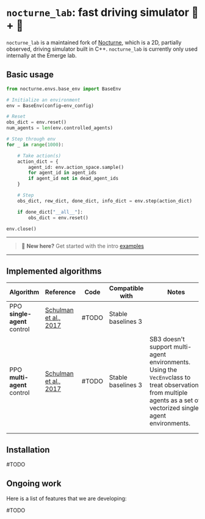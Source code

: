 # `nocturne_lab`: fast driving simulator 🧪 + 🚗

`nocturne_lab` is a maintained fork of [Nocturne](https://github.com/facebookresearch/nocturne), which is a 2D, partially observed, driving simulator built in C++. `nocturne_lab` is currently only used internally at the Emerge lab.

## Basic usage

```python
from nocturne.envs.base_env import BaseEnv

# Initialize an environment
env = BaseEnv(config=env_config)

# Reset
obs_dict = env.reset()
num_agents = len(env.controlled_agents)

# Step through env
for _ in range(1000):

    # Take action(s)
    action_dict = {
        agent_id: env.action_space.sample()
        for agent_id in agent_ids
        if agent_id not in dead_agent_ids
    }

    # Step
    obs_dict, rew_dict, done_dict, info_dict = env.step(action_dict)

    if done_dict["__all__"]:
        obs_dict = env.reset()

env.close()
```

---
> 🚀 **New here?** Get started with the intro [examples](https://github.com/Emerge-Lab/nocturne_lab/tree/feature/nocturne_fork_cleanup/examples)
---

## Implemented algorithms

| Algorithm                              | Reference                                                  | Code  | Compatible with    | Notes                                                                                                                                                                  |
| -------------------------------------- | ---------------------------------------------------------- | ----- | ------------------ | ---------------------------------------------------------------------------------------------------------------------------------------------------------------------- |
| PPO **single-agent** control | [Schulman et al., 2017](https://arxiv.org/pdf/1707.06347.pdf) | #TODO | Stable baselines 3 |                                                                                                                                                                        |
| PPO **multi-agent** control  | [Schulman et al., 2017](https://arxiv.org/pdf/1707.06347.pdf) | #TODO | Stable baselines 3 | SB3 doesn't support multi-agent environments. Using the `VecEnv`class to treat observations from multiple agents as a set of vectorized single-agent environments. |
|                                        |                                                            |       |                    |                                                                                                                                                                        |
|                                        |                                                            |       |                    |                                                                                                                                                                        |

## Installation

#TODO

## Ongoing work

Here is a list of features that we are developing:

#TODO

